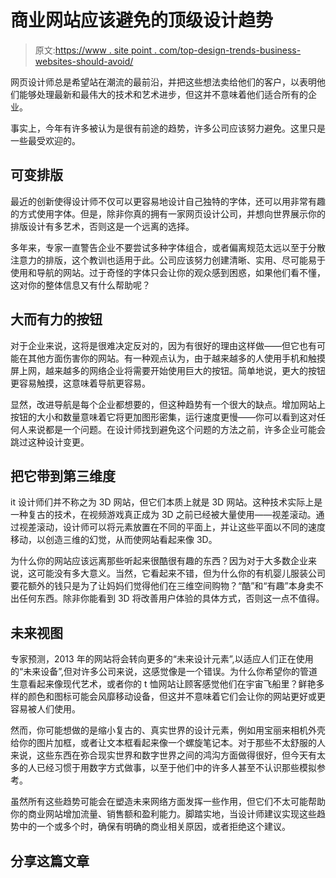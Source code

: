 # 商业网站应该避免的顶级设计趋势

> 原文:[https://www . site point . com/top-design-trends-business-websites-should-avoid/](https://www.sitepoint.com/top-design-trends-business-websites-should-avoid/)

网页设计师总是希望站在潮流的最前沿，并把这些想法卖给他们的客户，以表明他们能够处理最新和最伟大的技术和艺术进步，但这并不意味着他们适合所有的企业。

事实上，今年有许多被认为是很有前途的趋势，许多公司应该努力避免。这里只是一些最受欢迎的。

## 可变排版

最近的创新使得设计师不仅可以更容易地设计自己独特的字体，还可以用非常有趣的方式使用字体。但是，除非你真的拥有一家网页设计公司，并想向世界展示你的排版设计有多艺术，否则这是一个远离的选择。

多年来，专家一直警告企业不要尝试多种字体组合，或者偏离规范太远以至于分散注意力的排版，这个教训也适用于此。公司应该努力创建清晰、实用、尽可能易于使用和导航的网站。过于奇怪的字体只会让你的观众感到困惑，如果他们看不懂，这对你的整体信息又有什么帮助呢？

## 大而有力的按钮

对于企业来说，这将是很难决定反对的，因为有很好的理由这样做——但它也有可能在其他方面伤害你的网站。有一种观点认为，由于越来越多的人使用手机和触摸屏上网，越来越多的网络企业将需要开始使用巨大的按钮。简单地说，更大的按钮更容易触摸，这意味着导航更容易。

显然，改进导航是每个企业都想要的，但这种趋势有一个很大的缺点。增加网站上按钮的大小和数量意味着它将更加图形密集，运行速度更慢——你可以看到这对任何人来说都是一个问题。在设计师找到避免这个问题的方法之前，许多企业可能会跳过这种设计变更。

## 把它带到第三维度

it 设计师们并不称之为 3D 网站，但它们本质上就是 3D 网站。这种技术实际上是一种复古的技术，在视频游戏真正成为 3D 之前已经被大量使用——视差滚动。通过视差滚动，设计师可以将元素放置在不同的平面上，并让这些平面以不同的速度移动，以创造三维的幻觉，从而使网站看起来像 3D。

为什么你的网站应该远离那些听起来很酷很有趣的东西？因为对于大多数企业来说，这可能没有多大意义。当然，它看起来不错，但为什么你的有机婴儿服装公司要花额外的钱只是为了让妈妈们觉得他们在三维空间购物？“酷”和“有趣”本身卖不出任何东西。除非你能看到 3D 将改善用户体验的具体方式，否则这一点不值得。

## 未来视图

专家预测，2013 年的网站将会转向更多的“未来设计元素”,以适应人们正在使用的“未来设备”,但对许多公司来说，这感觉像是一个错误。为什么你希望你的管道生意看起来像现代艺术，或者你的 t 恤网站让顾客感觉他们在宇宙飞船里？鲜艳多样的颜色和图标可能会风靡移动设备，但这并不意味着它们会让你的网站更好或更容易被人们使用。

然而，你可能想做的是缩小复古的、真实世界的设计元素，例如用宝丽来相机外壳给你的图片加框，或者让文本框看起来像一个螺旋笔记本。对于那些不太舒服的人来说，这些东西在弥合现实世界和数字世界之间的鸿沟方面做得很好，但今天有太多的人已经习惯于用数字方式做事，以至于他们中的许多人甚至不认识那些模拟参考。

虽然所有这些趋势可能会在塑造未来网络方面发挥一些作用，但它们不太可能帮助你的商业网站增加流量、销售额和盈利能力。脚踏实地，当设计师建议实现这些趋势中的一个或多个时，确保有明确的商业相关原因，或者拒绝这个建议。

## 分享这篇文章